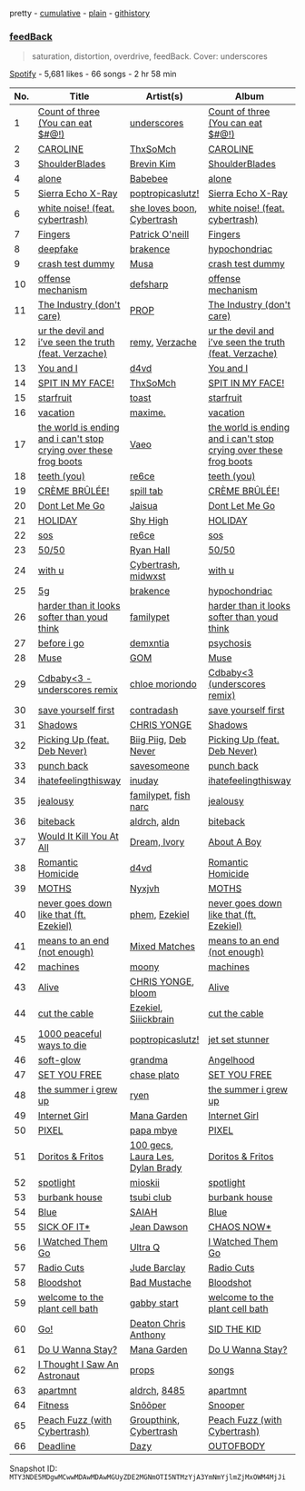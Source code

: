 pretty - [cumulative](/playlists/cumulative/37i9dQZF1DXbmErmrio5En.md) - [plain](/playlists/plain/37i9dQZF1DXbmErmrio5En) - [githistory](https://github.githistory.xyz/mackorone/spotify-playlist-archive/blob/main/playlists/plain/37i9dQZF1DXbmErmrio5En)

### [feedBack](https://open.spotify.com/playlist/37i9dQZF1DXbmErmrio5En)

> saturation, distortion, overdrive, feedBack\. Cover: underscores

[Spotify](https://open.spotify.com/user/spotify) - 5,681 likes - 66 songs - 2 hr 58 min

| No. | Title | Artist(s) | Album | Length |
|---|---|---|---|---|
| 1 | [Count of three \(You can eat $\#@!\)](https://open.spotify.com/track/2NFag2zEx2GC5ySs0d3IaS) | [underscores](https://open.spotify.com/artist/7HfUJxeVTgrvhk0eWHFzV7) | [Count of three \(You can eat $\#@!\)](https://open.spotify.com/album/5VQi7iQ03yrVsFV3z5DCiq) | 2:39 |
| 2 | [CAROLINE](https://open.spotify.com/track/0NbeWXqyar63pQGA4G7Jf2) | [ThxSoMch](https://open.spotify.com/artist/4MvZhE1iuzttcoyepkpfdF) | [CAROLINE](https://open.spotify.com/album/7o4LMz7AI7szCT5QJacZ7n) | 3:12 |
| 3 | [ShoulderBlades](https://open.spotify.com/track/3wpqJnWQWl4bY4BtMWTbtk) | [Brevin Kim](https://open.spotify.com/artist/7lU8Gtn7moZmPqqu4oPkEh) | [ShoulderBlades](https://open.spotify.com/album/3BTJdS4xG8Pah4MkBJEukW) | 2:29 |
| 4 | [alone](https://open.spotify.com/track/7B0UsAj5qR6NeYQq3y74rF) | [Babebee](https://open.spotify.com/artist/719aYkabpmAmY7DAQamb8h) | [alone](https://open.spotify.com/album/0C1DeypOQyvRbU7Eg7917n) | 3:13 |
| 5 | [Sierra Echo X\-Ray](https://open.spotify.com/track/2IK1FToSpevCE11x3OuxeG) | [poptropicaslutz!](https://open.spotify.com/artist/08DN8ZbOSeuTELiQjc4Jl8) | [Sierra Echo X\-Ray](https://open.spotify.com/album/0qTRuR0gfRdiViqE7gk3QQ) | 2:12 |
| 6 | [white noise! \(feat\. cybertrash\)](https://open.spotify.com/track/4RZRRDbFDgxkf5hV2xizyr) | [she loves boon](https://open.spotify.com/artist/6is8aeGtatwbYEiamvsp23), [Cybertrash](https://open.spotify.com/artist/6qKNO74t6cNcytBKSunEcW) | [white noise! \(feat\. cybertrash\)](https://open.spotify.com/album/4gIJoCUfHRHnKeAY8uiCTt) | 2:07 |
| 7 | [Fingers](https://open.spotify.com/track/4XrxK7r8Jbkpzc4KCRIC9P) | [Patrick O'neill](https://open.spotify.com/artist/66VmY2NGXnd4vjm3d6hGuX) | [Fingers](https://open.spotify.com/album/4IzDYLN43m5Y25OfAq2nrO) | 2:56 |
| 8 | [deepfake](https://open.spotify.com/track/2iS3P95EkgyRAHx2hLy0ga) | [brakence](https://open.spotify.com/artist/4kqFrZkeqDfOIEqTWqbOOV) | [hypochondriac](https://open.spotify.com/album/6XV76W17coHAKFdeyiGT08) | 5:30 |
| 9 | [crash test dummy](https://open.spotify.com/track/2Ui0cq4BDOnjOFnFoLkiAj) | [Musa](https://open.spotify.com/artist/4YNFxyTiP2AS188pQ2eKQE) | [crash test dummy](https://open.spotify.com/album/3QHo6SpbeIvNt9FomeXFU3) | 2:45 |
| 10 | [offense mechanism](https://open.spotify.com/track/4Rgb4JMqW2WyTkseioLXi7) | [defsharp](https://open.spotify.com/artist/5fUV5J5Y5iGx9loIfKgRom) | [offense mechanism](https://open.spotify.com/album/3GVG5tPERhnalSNGlrxfyD) | 4:19 |
| 11 | [The Industry \(don't care\)](https://open.spotify.com/track/6NAgvXj85XGeUHU1R3uwdE) | [PROP](https://open.spotify.com/artist/0i6afccJI8mJKOrX3OFZvp) | [The Industry \(don't care\)](https://open.spotify.com/album/6rUilXx3us9UOXNrl0pqoR) | 1:54 |
| 12 | [ur the devil and i’ve seen the truth \(feat\. Verzache\)](https://open.spotify.com/track/3k1IuNcDLXsB191yDLmoDm) | [remy](https://open.spotify.com/artist/4DsVKs4W72RTKOfD3CtTaw), [Verzache](https://open.spotify.com/artist/59KX7XUUgAOOo5IyDjca0T) | [ur the devil and i’ve seen the truth \(feat\. Verzache\)](https://open.spotify.com/album/1j1VISKM5ayELFLFUPu0nn) | 2:38 |
| 13 | [You and I](https://open.spotify.com/track/1MRnyqgA3P1T5Dw72lfZLm) | [d4vd](https://open.spotify.com/artist/5y8tKLUfMvliMe8IKamR32) | [You and I](https://open.spotify.com/album/6dbv42eNjML2YBqhBi35j1) | 2:32 |
| 14 | [SPIT IN MY FACE!](https://open.spotify.com/track/1N8TTK1Uoy7UvQNUazfUt5) | [ThxSoMch](https://open.spotify.com/artist/4MvZhE1iuzttcoyepkpfdF) | [SPIT IN MY FACE!](https://open.spotify.com/album/2XurGuugADHAwF8gEYjtMA) | 2:27 |
| 15 | [starfruit](https://open.spotify.com/track/3k1pThlE9Yb7JNy32drS6Q) | [toast](https://open.spotify.com/artist/3Nz5FVEfruc2XuwrGdeHeC) | [starfruit](https://open.spotify.com/album/5AoomEUsHEC37DDjCJvAQu) | 3:21 |
| 16 | [‎vacation](https://open.spotify.com/track/5r0P7kg0Vxf9DF5IFBpi08) | [maxime.](https://open.spotify.com/artist/4jd8Wp3Os5tXFV0NYm1570) | [‎vacation](https://open.spotify.com/album/1Y7N29NscyAvomw7yYrgKz) | 3:50 |
| 17 | [the world is ending and i can't stop crying over these frog boots](https://open.spotify.com/track/4MQ48t5e8dXrmOWKpJtnIT) | [Vaeo](https://open.spotify.com/artist/2ahbiJn3gxyByrDXIMaACV) | [the world is ending and i can't stop crying over these frog boots](https://open.spotify.com/album/5codoSDdPKtxmIXHMLEjN7) | 2:37 |
| 18 | [teeth \(you\)](https://open.spotify.com/track/21NGjx3wUcaeo9XaVxvZAP) | [re6ce](https://open.spotify.com/artist/4ULUpM5hJYKWhWdIViYrGK) | [teeth \(you\)](https://open.spotify.com/album/2wcvDXC1imEEkkrmW5DwCY) | 2:01 |
| 19 | [CRÈME BRÛLÉE!](https://open.spotify.com/track/0vG00tUzNqeQ4Yt2y5Bcyb) | [spill tab](https://open.spotify.com/artist/3qqkHeEhezlIaNj1vFYH2r) | [CRÈME BRÛLÉE!](https://open.spotify.com/album/58eBBZo09rnbbhX03ggp9c) | 2:15 |
| 20 | [Dont Let Me Go](https://open.spotify.com/track/5QphdQKKWbU78UmvW4GlTH) | [Jaisua](https://open.spotify.com/artist/7u5RAgXZgtZJ7yINfxdUc5) | [Dont Let Me Go](https://open.spotify.com/album/3FtD4mDTc9vcnsLMyOBKVO) | 2:39 |
| 21 | [HOLIDAY](https://open.spotify.com/track/30QLDsDxebl8X8xcK8nqHj) | [Shy High](https://open.spotify.com/artist/7LtrLa6TmVPbzfkYVhqxmo) | [HOLIDAY](https://open.spotify.com/album/2KhNmjHkbf1gr9ers7bok5) | 3:01 |
| 22 | [sos](https://open.spotify.com/track/1yIXLkLDBKV70WvEUOCR7u) | [re6ce](https://open.spotify.com/artist/4ULUpM5hJYKWhWdIViYrGK) | [sos](https://open.spotify.com/album/5GbZEpMjNPvk9ctHaAXevK) | 2:29 |
| 23 | [50/50](https://open.spotify.com/track/6eS4jqni6XJyS0ltp1Umlc) | [Ryan Hall](https://open.spotify.com/artist/22bvUzi8MgkpSKBWGB2vTJ) | [50/50](https://open.spotify.com/album/20ro3WFXJdS2rkF7kZ0CwY) | 2:48 |
| 24 | [with u](https://open.spotify.com/track/7uStrFhx6PYmfI2ZWFFnCH) | [Cybertrash](https://open.spotify.com/artist/6qKNO74t6cNcytBKSunEcW), [midwxst](https://open.spotify.com/artist/7CGSp2GbiOpLPSq61qjxf8) | [with u](https://open.spotify.com/album/3Iu31xTzEKfBYx0WV8HPct) | 2:29 |
| 25 | [5g](https://open.spotify.com/track/61Ph6Q4HYgWUVGulPszt9n) | [brakence](https://open.spotify.com/artist/4kqFrZkeqDfOIEqTWqbOOV) | [hypochondriac](https://open.spotify.com/album/6XV76W17coHAKFdeyiGT08) | 3:29 |
| 26 | [harder than it looks softer than youd think](https://open.spotify.com/track/1FVnwCTrxcmukBmTk5XdkZ) | [familypet](https://open.spotify.com/artist/0qrKkQFiL3vftNOhGuIJEX) | [harder than it looks softer than youd think](https://open.spotify.com/album/13sdluulDSOsUuL1DgXOR6) | 2:40 |
| 27 | [before i go](https://open.spotify.com/track/7oRWfs4HVAglIlSK7ytUuf) | [demxntia](https://open.spotify.com/artist/6trEYfLSuAd9CS8bCy4sOH) | [psychosis](https://open.spotify.com/album/42gnvKERgMw72qxGnEIEhN) | 2:15 |
| 28 | [Muse](https://open.spotify.com/track/51R1xeUf5cPnZRqsnndBxo) | [GOM](https://open.spotify.com/artist/24GmnVmCcz5n4Z5tPxeMKu) | [Muse](https://open.spotify.com/album/4ETMbTOkSeUx4lANoYQi1F) | 1:49 |
| 29 | [Cdbaby<3 \- underscores remix](https://open.spotify.com/track/5iJzSaKVGOWGJwN2So6vWF) | [chloe moriondo](https://open.spotify.com/artist/3P4vW5tzQvmuoNaFQqzy9q) | [Cdbaby<3 \(underscores remix\)](https://open.spotify.com/album/7k0ASIqBBCc8jjwIBgQ216) | 2:13 |
| 30 | [save yourself first](https://open.spotify.com/track/4AtzMzc06H8izlD8d6AYAT) | [contradash](https://open.spotify.com/artist/1pVa1yITCEfqfAvQaaHvAt) | [save yourself first](https://open.spotify.com/album/6akubgzy3EgF3jr08fDecs) | 2:46 |
| 31 | [Shadows](https://open.spotify.com/track/7iI6aH46uqvW09y78sq23O) | [CHRIS YONGE](https://open.spotify.com/artist/4jMGAL2SLFl8ZAEWhwORjT) | [Shadows](https://open.spotify.com/album/3X1ybNkRWynmnL3SikiTJL) | 3:07 |
| 32 | [Picking Up \(feat\. Deb Never\)](https://open.spotify.com/track/2liSXJK5oGKFch8OZ0Uinn) | [Biig Piig](https://open.spotify.com/artist/4GoD5FJCgC0lbzde7ly44M), [Deb Never](https://open.spotify.com/artist/55EarwWraRQY9diMo9Oeul) | [Picking Up \(feat\. Deb Never\)](https://open.spotify.com/album/1JSOuBXhYbc5c3IAnwTAHV) | 2:55 |
| 33 | [punch back](https://open.spotify.com/track/2vOLEQPJAFD3uFmeJaD24H) | [savesomeone](https://open.spotify.com/artist/1FWrpUh8hTnIpPZW5MP4mz) | [punch back](https://open.spotify.com/album/5FK5312txKT8bF6IEDEaOv) | 2:13 |
| 34 | [ihatefeelingthisway](https://open.spotify.com/track/3IP5kKSUkqZcOLraMddHJy) | [inuday](https://open.spotify.com/artist/29OqAIxz15uCoDjXX0a4Gg) | [ihatefeelingthisway](https://open.spotify.com/album/72me9cMEdcQxa0uwvEijen) | 3:43 |
| 35 | [jealousy](https://open.spotify.com/track/1moK2L5Y2bftYzpGrcOU5X) | [familypet](https://open.spotify.com/artist/0qrKkQFiL3vftNOhGuIJEX), [fish narc](https://open.spotify.com/artist/1IxZyCzEKTCm8z7gSgyfTU) | [jealousy](https://open.spotify.com/album/4RUrlqnlDk7HAQlruVR7SO) | 2:48 |
| 36 | [biteback](https://open.spotify.com/track/1wG8jqQHtUWP22YaUIZNnS) | [aldrch](https://open.spotify.com/artist/3WYrAQad51Rnd8BqODF4Em), [aldn](https://open.spotify.com/artist/2GUw9Wzha61PkZoRVv1PDD) | [biteback](https://open.spotify.com/album/5SXLdiWht4MwICTqA9QwNP) | 2:02 |
| 37 | [Would It Kill You At All](https://open.spotify.com/track/0MFpii15OtF6euR17upS7S) | [Dream, Ivory](https://open.spotify.com/artist/0qZyvjwZauLmrobrpJmvib) | [About A Boy](https://open.spotify.com/album/2Pz55SWZIQb3Y7uUbgPzVc) | 2:47 |
| 38 | [Romantic Homicide](https://open.spotify.com/track/1xK59OXxi2TAAAbmZK0kBL) | [d4vd](https://open.spotify.com/artist/5y8tKLUfMvliMe8IKamR32) | [Romantic Homicide](https://open.spotify.com/album/4B3FsNFguOEJ4TWEsct83B) | 2:12 |
| 39 | [MOTHS](https://open.spotify.com/track/2dT5M4bdibcfjLiqfzawi1) | [Nyxjvh](https://open.spotify.com/artist/0qynm6lz4zZ8lJZygwfovX) | [MOTHS](https://open.spotify.com/album/6YhEVN0VrEINMMLZlkiOv1) | 1:20 |
| 40 | [never goes down like that \(ft\. Ezekiel\)](https://open.spotify.com/track/2kwuHsLUrCCFDxPwOu1b11) | [phem](https://open.spotify.com/artist/0MGJHTThvyAyqKuEAgPqDr), [Ezekiel](https://open.spotify.com/artist/4qUoZ6ErhTYFhAI0W1iI9q) | [never goes down like that \(ft\. Ezekiel\)](https://open.spotify.com/album/603LFBRrrCMiwfQlBaQNwl) | 2:15 |
| 41 | [means to an end \(not enough\)](https://open.spotify.com/track/3umsW2c9mVYfLOL1uvMUuM) | [Mixed Matches](https://open.spotify.com/artist/7A2xUGz3Mbq2tJdMfILN34) | [means to an end \(not enough\)](https://open.spotify.com/album/3lSgb650mqEWwBGZB2vwDT) | 4:40 |
| 42 | [machines](https://open.spotify.com/track/3ZWge0n1ymKXnmVoq9RN1G) | [moony](https://open.spotify.com/artist/3agqtDm9DE1tKj7sXrKqpZ) | [machines](https://open.spotify.com/album/68hdC4ozadHQnX8OqeafWS) | 2:58 |
| 43 | [Alive](https://open.spotify.com/track/27XTTUlL99G8lcfuaetPij) | [CHRIS YONGE](https://open.spotify.com/artist/4jMGAL2SLFl8ZAEWhwORjT), [bloom](https://open.spotify.com/artist/3cXtMPyjj49G5dfZiO7W7Q) | [Alive](https://open.spotify.com/album/2udKLu1JEzjTssCifkxxRJ) | 2:21 |
| 44 | [cut the cable](https://open.spotify.com/track/6UpaLVTz3vZH37cAZ7XfYl) | [Ezekiel](https://open.spotify.com/artist/4qUoZ6ErhTYFhAI0W1iI9q), [Siiickbrain](https://open.spotify.com/artist/1oPEr1Ci8sWOYj8SSh2VPE) | [cut the cable](https://open.spotify.com/album/6iQ1jK8RQgxWZnHJqfjpCJ) | 2:58 |
| 45 | [1000 peaceful ways to die](https://open.spotify.com/track/3avoIxhqn6tfNWGUJZq8U1) | [poptropicaslutz!](https://open.spotify.com/artist/08DN8ZbOSeuTELiQjc4Jl8) | [jet set stunner](https://open.spotify.com/album/6jVOwyiGTkoQZfdONNRz6U) | 2:23 |
| 46 | [soft\-glow](https://open.spotify.com/track/2XZrbIxlZ0FPB9plk7d2oE) | [grandma](https://open.spotify.com/artist/2eYwIt8heUiqcnd0Tmkizk) | [Angelhood](https://open.spotify.com/album/5lx540ZgFCIotz9DmoHsQh) | 3:13 |
| 47 | [SET YOU FREE](https://open.spotify.com/track/6dU35fmLnM6yB8tCySkvwC) | [chase plato](https://open.spotify.com/artist/6fhU5nl4JH1Umw2aiuCtYg) | [SET YOU FREE](https://open.spotify.com/album/44dlMu3kxAHKgQYxdqeZVQ) | 2:25 |
| 48 | [the summer i grew up](https://open.spotify.com/track/341SgFKGC3j1lJNNX5w7zW) | [ryen](https://open.spotify.com/artist/5L7zIiH18e2nY37pQ9ZjGp) | [the summer i grew up](https://open.spotify.com/album/4SoRO6ybGRA8sOye3hCLeV) | 2:55 |
| 49 | [Internet Girl](https://open.spotify.com/track/3Qo8zqhdyVxacgVJGIQF4u) | [Mana Garden](https://open.spotify.com/artist/66Gv97uu4XTInfcVvHhbcC) | [Internet Girl](https://open.spotify.com/album/6a48qrtBppd0YVIZpEntaH) | 2:19 |
| 50 | [PIXEL](https://open.spotify.com/track/0sMP2TbaRNt4s2bGFoSoki) | [papa mbye](https://open.spotify.com/artist/5JVtTuCBPvUOTZ2YjrAPTp) | [PIXEL](https://open.spotify.com/album/1zAc4zae8I9OD6liUsw6h2) | 2:46 |
| 51 | [Doritos & Fritos](https://open.spotify.com/track/2WzWwYoxWIqyjzIaazsqYV) | [100 gecs](https://open.spotify.com/artist/6PfSUFtkMVoDkx4MQkzOi3), [Laura Les](https://open.spotify.com/artist/3sklFG9fuDAq3vbIZlkNH6), [Dylan Brady](https://open.spotify.com/artist/2Cm6C9PNHioyjRKBfO7n9N) | [Doritos & Fritos](https://open.spotify.com/album/1LWmE7Dy299uuwFo8wcOPC) | 3:16 |
| 52 | [spotlight](https://open.spotify.com/track/5rHWZGatLsEldO8XFSwPX8) | [mioskii](https://open.spotify.com/artist/5ATiuD7BObN5uz3nIeepr4) | [spotlight](https://open.spotify.com/album/6py2UNIgqsWcrxMrJ2RYoq) | 2:56 |
| 53 | [burbank house](https://open.spotify.com/track/3DErMJzUrtfGUjet3xpUml) | [tsubi club](https://open.spotify.com/artist/6fHEaFnFgMxMAtDt7mFoQ3) | [burbank house](https://open.spotify.com/album/4PvJVQQSFCUdEKF1cJrntR) | 1:41 |
| 54 | [Blue](https://open.spotify.com/track/6PeV3ho9kjOYRRT5xJHMYU) | [SAIAH](https://open.spotify.com/artist/5ZPYeVqoWNuukwfarvkyJX) | [Blue](https://open.spotify.com/album/295P3WgTJDQQ27tzM5yWRU) | 3:46 |
| 55 | [SICK OF IT\*](https://open.spotify.com/track/25SRFuJqLVrgApeFw4vFCb) | [Jean Dawson](https://open.spotify.com/artist/7vNNmjV14SKQzlQAEg0BXP) | [CHAOS NOW\*](https://open.spotify.com/album/1h6QGKzD4kzEZDzojyXeoM) | 2:09 |
| 56 | [I Watched Them Go](https://open.spotify.com/track/7caD4SRq2jQfbFy2ZfT3iz) | [Ultra Q](https://open.spotify.com/artist/57JelvPHs2P6BROjeHhHZ3) | [I Watched Them Go](https://open.spotify.com/album/5CS8JBzPL6gw4r95U3Ia1d) | 3:19 |
| 57 | [Radio Cuts](https://open.spotify.com/track/4z8Np65HXuFFsikXFLPLfR) | [Jude Barclay](https://open.spotify.com/artist/03gPmlSKhjsCK5eMUCTowW) | [Radio Cuts](https://open.spotify.com/album/1AgoVr8MNQkwPR4z5dohPq) | 1:46 |
| 58 | [Bloodshot](https://open.spotify.com/track/6bMmTX6kZkCatybG4ZvYB1) | [Bad Mustache](https://open.spotify.com/artist/1n9tiAnBj5vzukpcEOaZzE) | [Bloodshot](https://open.spotify.com/album/4J9gyTFX77422CnsEpv7jG) | 2:31 |
| 59 | [welcome to the plant cell bath](https://open.spotify.com/track/0ZcfKkYG7QcXouXpPNhiDo) | [gabby start](https://open.spotify.com/artist/33L1klom7IXmoAP8fjrGm9) | [welcome to the plant cell bath](https://open.spotify.com/album/6e5AMsxeDPv4obos0QpjmT) | 3:00 |
| 60 | [Go!](https://open.spotify.com/track/6UcEK9qZjNnHLnkZRiKWLk) | [Deaton Chris Anthony](https://open.spotify.com/artist/1n8hLoV90OhFCYXLtCD659) | [SID THE KID](https://open.spotify.com/album/6lQoWpcquJkjgW1yZhNqlV) | 2:43 |
| 61 | [Do U Wanna Stay?](https://open.spotify.com/track/1uyNFMBOQXx6laYMtiZG61) | [Mana Garden](https://open.spotify.com/artist/66Gv97uu4XTInfcVvHhbcC) | [Do U Wanna Stay?](https://open.spotify.com/album/1p1l2zqAcZXdW4sKyktF2N) | 2:30 |
| 62 | [I Thought I Saw An Astronaut](https://open.spotify.com/track/2oun4Gfgac2SEbdpDTAQgF) | [props](https://open.spotify.com/artist/5O7LMWE0xWgM0NzbsJdckR) | [songs](https://open.spotify.com/album/0y7QaN0r8zsiD9R7ikFdo3) | 2:18 |
| 63 | [apartmnt](https://open.spotify.com/track/0dOY28G8B0lshppMnrs8vS) | [aldrch](https://open.spotify.com/artist/3WYrAQad51Rnd8BqODF4Em), [8485](https://open.spotify.com/artist/3LwiPwIJNshV4ItekGcIMo) | [apartmnt](https://open.spotify.com/album/1mqj22B6EL8FsqVOBfRtFJ) | 1:34 |
| 64 | [Fitness](https://open.spotify.com/track/6QcUUlAgee7GsQCWMl8dIs) | [Snõõper](https://open.spotify.com/artist/197lTCdMFPariBJ2Xd1xNb) | [Snooper](https://open.spotify.com/album/55n75LXuj6zDIZoBM3fBUs) | 1:31 |
| 65 | [Peach Fuzz \(with Cybertrash\)](https://open.spotify.com/track/29g7yGRGy3hPrK498O9flE) | [Groupthink](https://open.spotify.com/artist/6RQvRKNtkO1CeNyGkY8ok0), [Cybertrash](https://open.spotify.com/artist/6qKNO74t6cNcytBKSunEcW) | [Peach Fuzz \(with Cybertrash\)](https://open.spotify.com/album/78t1sCwSRYxl6Zc5H4E1Gf) | 2:33 |
| 66 | [Deadline](https://open.spotify.com/track/6mJBoYd5COYvdRdSasGAbw) | [Dazy](https://open.spotify.com/artist/2pe1uLYghU4lj6Fe6qq8k6) | [OUTOFBODY](https://open.spotify.com/album/1QXA280UYvDSd53ZKA5AOn) | 2:24 |

Snapshot ID: `MTY3NDE5MDgwMCwwMDAwMDAwMGUyZDE2MGNmOTI5NTMzYjA3YmNmYjlmZjMxOWM4MjJi`
